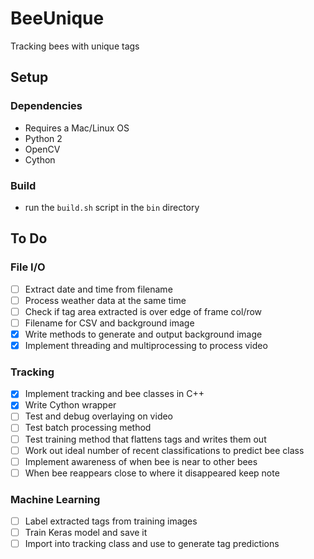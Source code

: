 # BeeUnique

Tracking bees with unique tags

## Setup

### Dependencies
- Requires a Mac/Linux OS
- Python 2
- OpenCV
- Cython

### Build
- run the `build.sh` script in the `bin` directory

## To Do

### File I/O
- [ ] Extract date and time from filename
- [ ] Process weather data at the same time
- [ ] Check if tag area extracted is over edge of frame col/row
- [ ] Filename for CSV and background image
- [x] Write methods to generate and output background image
- [x] Implement threading and multiprocessing to process video

### Tracking
- [x] Implement tracking and bee classes in C++
- [x] Write Cython wrapper
- [ ] Test and debug overlaying on video
- [ ] Test batch processing method
- [ ] Test training method that flattens tags and writes them out
- [ ] Work out ideal number of recent classifications to predict bee class
- [ ] Implement awareness of when bee is near to other bees
- [ ] When bee reappears close to where it disappeared keep note

### Machine Learning
- [ ] Label extracted tags from training images
- [ ] Train Keras model and save it
- [ ] Import into tracking class and use to generate tag predictions
